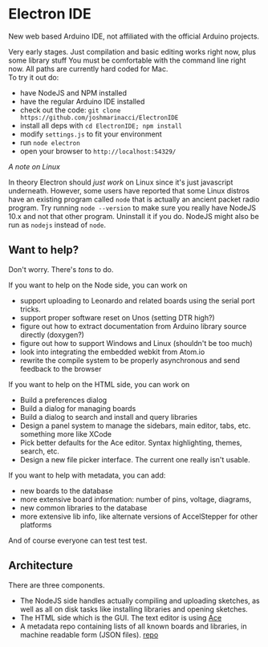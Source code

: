 Electron IDE
=========

New web based Arduino IDE, not affiliated with the official Arduino projects.

Very early stages. Just compilation and basic editing works right now, plus some library stuff You must
be comfortable with the command line right now. All paths are currently
hard coded for Mac.  
To try it out do:

* have NodeJS and NPM installed
* have the regular Arduino IDE installed
* check out the code: `git clone https://github.com/joshmarinacci/ElectronIDE`
* install all deps with `cd ElectronIDE; npm install`
* modify `settings.js` to fit your environment
* run `node electron`
* open your browser to `http://localhost:54329/`

*A note on Linux*

In theory Electron should *just work* on Linux since it's just javascript underneath.
However, some users have reported that some Linux distros have an existing program
called `node` that is actually an ancient packet radio program.  Try running `node --version`
to make sure you really have NodeJS 10.x and not that other program. Uninstall
it if you do. NodeJS might also be run as `nodejs` instead of `node`.

## Want to help?

Don't worry. There's *tons* to do.

If you want to help on the Node side, you can work on

* support uploading to Leonardo and related boards using the serial port tricks.
* support proper software reset on Unos (setting DTR high?)
* figure out how to extract documentation from Arduino library source directly (doxygen?)
* figure out how to support Windows and Linux (shouldn't be too much)
* look into integrating the embedded webkit from Atom.io
* rewrite the compile system to be properly asynchronous and send feedback to the browser


If you want to help on the HTML side, you can work on

* Build a preferences dialog
* Build a dialog for managing boards
* Build a dialog to search and install and query libraries
* Design a panel system to manage the sidebars, main editor, tabs, etc. something more like XCode
* Pick better defaults for the Ace editor. Syntax highlighting, themes, search, etc.
* Design a new file picker interface. The current one really isn't usable.


If you want to help with metadata, you can add:

* new boards to the database
* more extensive board information: number of pins, voltage, diagrams,
* new common libraries to the database
* more extensive lib info, like alternate versions of AccelStepper for other platforms


And of course everyone can test test test.

## Architecture

There are three components.

* The NodeJS side handles actually compiling and uploading sketches,
as well as all on disk tasks like installing libraries and opening sketches.
* The HTML side which is the GUI. The text editor is using [Ace](http://ace.c9.io/)
* A metadata repo containing lists of all known
boards and libraries, in machine readable form (JSON files).
[repo](https://github.com/joshmarinacci/arduino-data)
